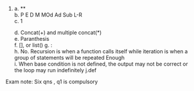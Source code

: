 1.
    a. **  
    b. P E D M MOd Ad Sub L-R  
    c. 1

    d. Concat(+) and multiple concat(*)  
    e. Paranthesis  
    f. [], or list()
    g. :  
    h. No. Recursion is when a function calls itself  while iteration is when a group of statements will be repeated Enough  
    i. When base condition is not defined, the output may not be correct or the loop may run indefinitely
    j.def

Exam note: Six qns , q1 is compulsory